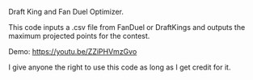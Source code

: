 Draft King and Fan Duel Optimizer.

This code inputs a .csv file from FanDuel or DraftKings and outputs the maximum projected
points for the contest.

Demo: https://youtu.be/ZZiPHVmzGvo

I give anyone the right to use this code as long as I get credit for it.
